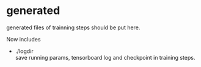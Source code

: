 generated
========
generated files of trainning steps should be put here.

Now includes
- ./logdir  
  save running params, tensorboard log and checkpoint in training steps.